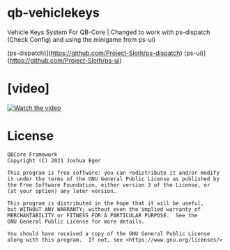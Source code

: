 # qb-vehiclekeys
Vehicle Keys System For QB-Core | Changed to work with ps-dispatch (Check Config) and using the minigame from ps-ui)

(ps-dispatch)](https://github.com/Project-Sloth/ps-dispatch)
(ps-ui)](https://github.com/Project-Sloth/ps-ui)

# [video]
[![Watch the video](https://media.discordapp.net/attachments/964009269408186448/1053708299553484850/image.png)](https://www.youtube.com/watch?v=7E9TXR3lXPI)


# License

    QBCore Framework
    Copyright (C) 2021 Joshua Eger

    This program is free software: you can redistribute it and/or modify
    it under the terms of the GNU General Public License as published by
    the Free Software Foundation, either version 3 of the License, or
    (at your option) any later version.

    This program is distributed in the hope that it will be useful,
    but WITHOUT ANY WARRANTY; without even the implied warranty of
    MERCHANTABILITY or FITNESS FOR A PARTICULAR PURPOSE.  See the
    GNU General Public License for more details.

    You should have received a copy of the GNU General Public License
    along with this program.  If not, see <https://www.gnu.org/licenses/>
